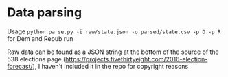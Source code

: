 # Data parsing

Usage `python parse.py -i raw/state.json -o parsed/state.csv -p D -p R` for Dem and Repub run

Raw data can be found as a JSON string at the bottom of the source of the 538 elections page (https://projects.fivethirtyeight.com/2016-election-forecast/), I haven't included it in the repo for copyright reasons

